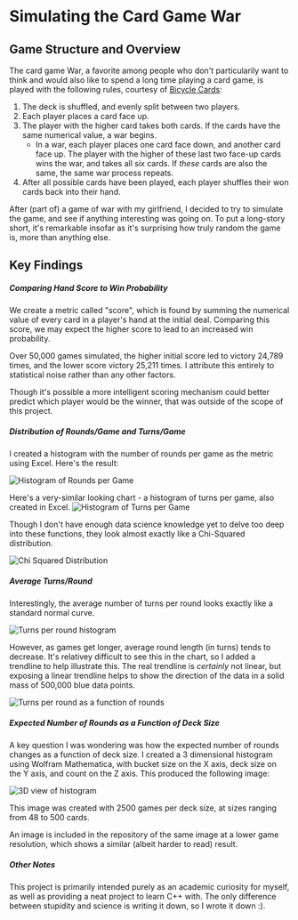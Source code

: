 # Simulating the Card Game War

## Game Structure and Overview

The card game War, a favorite among people who don't particularily want to think and would also like to spend a long time playing a card game, is played with the following rules, courtesy of [Bicycle Cards](https://bicyclecards.com/how-to-play/war/):

1. The deck is shuffled, and evenly split between two players.
2. Each player places a card face up. 
3. The player with the higher card takes both cards. If the cards have the same numerical value, a war begins. 
   * In a war, each player places one card face down, and another card face up. The player with the higher of these last two face-up cards wins the war, and takes all six cards. If *these* cards are also the same, the same war process repeats. 
4. After all possible cards have been played, each player shuffles their won cards back into their hand. 

After (part of) a game of war with my girlfriend, I decided to try to simulate the game, and see if anything interesting was going on. To put a long-story short, it's remarkable insofar as it's surprising how truly random the game is, more than anything else. 

## Key Findings

##### Comparing Hand Score to Win Probability

We create a metric called "score", which is found by summing the numerical value of every card in a player's hand at the initial deal. Comparing this score, we may expect the higher score to lead to an increased win probability. 

Over 50,000 games simulated, the higher initial score led to victory 24,789 times, and the lower score victory 25,211 times. I attribute this entirely to statistical noise rather than any other factors. 

Though it's possible a more intelligent scoring mechanism could better predict which player would be the winner, that was outside of the scope of this project. 

##### Distribution of Rounds/Game and Turns/Game 
I created a histogram with the number of rounds per game as the metric using Excel. Here's the result: 

![Histogram of Rounds per Game](https://raw.githubusercontent.com/jschmitz2/war-card-game-simulation/master/Images/Histogram%20of%20rounds%20per%20game.png)

Here's a very-similar looking chart - a histogram of turns per game, also created in Excel. 
![Histogram of Turns per Game](https://raw.githubusercontent.com/jschmitz2/war-card-game-simulation/master/Images/Histogram%20of%20turns%20per%20game.png)

Though I don't have enough data science knowledge yet to delve too deep into these functions, they look almost exactly like a Chi-Squared distribution. 

![Chi Squared Distribution](https://raw.githubusercontent.com/jschmitz2/war-card-game-simulation/master/Images/Standard%20Chi-Squared%20Distribution.png)

##### Average Turns/Round

Interestingly, the average number of turns per round looks exactly like a standard normal curve. 

![Turns per round histogram](https://raw.githubusercontent.com/jschmitz2/war-card-game-simulation/master/Images/Histogram%20of%20turns%20per%20round.png)

However, as games get longer, average round length (in turns) tends to decrease. It's relativey difficult to see this in the chart, so I added a trendline to help illustrate this. The real trendline is *certainly* not linear, but exposing a linear trendline helps to show the direction of the data in a solid mass of 500,000 blue data points. 

![Turns per round as a function of rounds](https://raw.githubusercontent.com/jschmitz2/war-card-game-simulation/master/Images/Plot%20of%20Turns%20per%20Round%20by%20Round.PNG)


##### Expected Number of Rounds as a Function of Deck Size

A key question I was wondering was how the expected number of rounds changes as a function of deck size. I created a 3 dimensional histogram using Wolfram Mathematica, with bucket size on the X axis, deck size on the Y axis, and count on the Z axis. This produced the following image: 

![3D view of histogram](https://raw.githubusercontent.com/jschmitz2/war-card-game-simulation/master/Images/3D%20View%20of%20Curve%20Shape.png)

This image was created with 2500 games per deck size, at sizes ranging from 48 to 500 cards. 


An image is included in the repository of the same image at a lower game resolution, which shows a similar (albeit harder to read) result. 

##### Other Notes

This project is primarily intended purely as an academic curiosity for myself, as well as providing a neat project to learn C++ with. The only difference between stupidity and science is writing it down, so I wrote it down :). 

